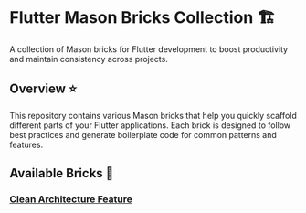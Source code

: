 # Flutter Mason Bricks Collection 🏗️

A collection of Mason bricks for Flutter development to boost productivity and maintain consistency across projects.

## Overview ⭐
This repository contains various Mason bricks that help you quickly scaffold different parts of your Flutter applications. Each brick is designed to follow best practices and generate boilerplate code for common patterns and features.

## Available Bricks 🧱

### [Clean Architecture Feature](https://github.com/Jpumpkin1223/mason_bricks/tree/main/bricks/clean_architecture_feature)
